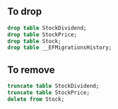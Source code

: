 ## To drop 
```sql
drop table StockDividend;
drop table StockPrice;
drop table Stock;
drop table __EFMigrationsHistory;
```

## To remove
```sql
truncate table StockDividend;
truncate table StockPrice;
delete from Stock;
```
